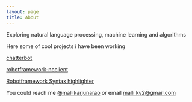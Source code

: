 ```yaml
---
layout: page
title: About
---
```


<p class="message">
  Exploring natural language processing, machine learning and algorithms
</p>

Here some of cool projects i have been working

[chatterbot](https://github.com/gunthercox/ChatterBot)

[robotframework-ncclient](https://github.com/vkosuri/robotframework-ncclient)

[Robotframework Syntax highlighter](https://github.com/vkosuri/npp-robot)

You could reach me [@mallikarjunarao](https://twitter.com/mallikarjunarao) or email [malli.kv2@gmail.com](malli.kv2@gmail.com)
